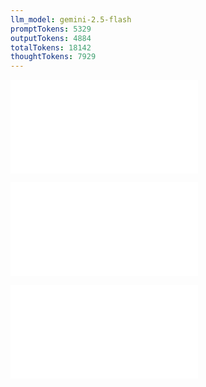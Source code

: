```yaml
---
llm_model: gemini-2.5-flash
promptTokens: 5329
outputTokens: 4884
totalTokens: 18142
thoughtTokens: 7929
---
```


![@](steps/prompt.d8f35051.md)

![@](steps/file.95b90320.md)

![@](steps/response.04eb2a34.md)